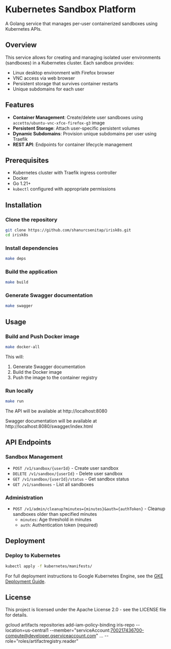 # Kubernetes Sandbox Platform

A Golang service that manages per-user containerized sandboxes using Kubernetes APIs.

## Overview

This service allows for creating and managing isolated user environments (sandboxes) in a Kubernetes cluster. Each sandbox provides:

- Linux desktop environment with Firefox browser
- VNC access via web browser
- Persistent storage that survives container restarts
- Unique subdomains for each user

## Features

- **Container Management**: Create/delete user sandboxes using `accetto/ubuntu-vnc-xfce-firefox-g3` image
- **Persistent Storage**: Attach user-specific persistent volumes
- **Dynamic Subdomains**: Provision unique subdomains per user using Traefik
- **REST API**: Endpoints for container lifecycle management

## Prerequisites

- Kubernetes cluster with Traefik ingress controller
- Docker
- Go 1.21+
- `kubectl` configured with appropriate permissions

## Installation

### Clone the repository

```bash
git clone https://github.com/shanurcsenitap/irisk8s.git
cd irisk8s
```

### Install dependencies

```bash
make deps
```

### Build the application

```bash
make build
```

### Generate Swagger documentation

```bash
make swagger
```

## Usage

### Build and Push Docker image

```bash
make docker-all
```

This will:
1. Generate Swagger documentation
2. Build the Docker image
3. Push the image to the container registry

### Run locally

```bash
make run
```

The API will be available at http://localhost:8080

Swagger documentation will be available at http://localhost:8080/swagger/index.html

## API Endpoints

### Sandbox Management
- `POST /v1/sandbox/{userId}` - Create user sandbox
- `DELETE /v1/sandbox/{userId}` - Delete user sandbox
- `GET /v1/sandbox/{userId}/status` - Get sandbox status
- `GET /v1/sandboxes` - List all sandboxes

### Administration
- `POST /v1/admin/cleanup?minutes={minutes}&auth={authToken}` - Cleanup sandboxes older than specified minutes
  - `minutes`: Age threshold in minutes
  - `auth`: Authentication token (required)

## Deployment


### Deploy to Kubernetes

```bash
kubectl apply -f kubernetes/manifests/
```

For full deployment instructions to Google Kubernetes Engine, see the [GKE Deployment Guide](docs/deployment/gke-deployment-guide.md).

## License

This project is licensed under the Apache License 2.0 - see the LICENSE file for details.


gcloud artifacts repositories add-iam-policy-binding iris-repo --location=us-central1 --member="serviceAccount:700217436700-compute@developer.gserviceaccount.com" …
      --role="roles/artifactregistry.reader"